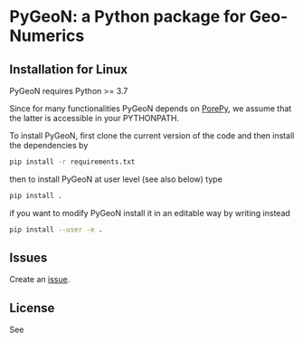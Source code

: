 # PyGeoN: a Python package for Geo-Numerics

## Installation for Linux

PyGeoN requires Python >= 3.7

Since for many functionalities PyGeoN depends on [PorePy](https://github.com/pmgbergen/porepy), we assume that the latter is accessible in your PYTHONPATH.

To install PyGeoN, first clone the current version of the code and then install the dependencies by
```bash
pip install -r requirements.txt

```
then to install PyGeoN at user level (see also below) type
```bash
pip install .
```
if you want to modify PyGeoN install it in an editable way by writing instead
```bash
pip install --user -e .
```

## Issues
Create an [issue](https://github.com/compgeo-mox/pygeon/issues).

## License
See 
